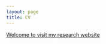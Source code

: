 ```yaml
---
layout: page
title: CV
---
```


[Welcome to visit my research website](https://sites.google.com/view/pengchenresearch/home)
